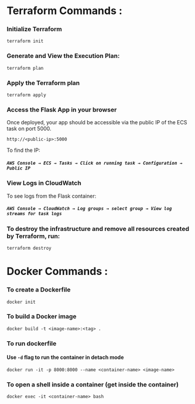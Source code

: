 # Terraform Commands :

### Initialize Terraform
   ```
   terraform init
   ```

### Generate and View the Execution Plan:
   ```
   terraform plan
   ```

### Apply the Terraform plan
   ```
   terraform apply
   ```

### Access the Flask App in your browser
   Once deployed, your app should be accessible via the public IP of the ECS task on port 5000.
   ```
   http://<public-ip>:5000
   ```
To find the IP: 
##### `AWS Console → ECS → Tasks → Click on running task → Configuration → Public IP`

### View Logs in CloudWatch
To see logs from the Flask container: 
##### `AWS Console → CloudWatch → Log groups → select group → View log streams for task logs`

### To destroy the infrastructure and remove all resources created by Terraform, run:
   ```
   terraform destroy
   ```

# Docker Commands :

### To create a Dockerfile
```
docker init
```

### To build a Docker image
```
docker build -t <image-name>:<tag> .
```

### To run dockerfile
#### Use `-d` flag to run the container in detach mode
```
docker run -it -p 8000:8000 --name <container-name> <image-name>
```

### To open a shell inside a container (get inside the container)
```
docker exec -it <container-name> bash
```
